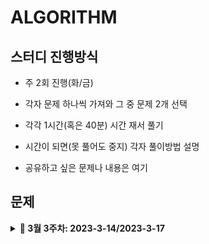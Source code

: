 # ALGORITHM

## 스터디 진행방식
* 주 2회 진행(화/금)
* 각자 문제 하나씩 가져와 그 중 문제 2개 선택
* 각각 1시간(혹은 40분) 시간 재서 풀기
* 시간이 되면(못 풀어도 중지) 각자 풀이방법 설명

* 공유하고 싶은 문제나 내용은 여기

## 문제

<details markdown="1">
<summary><strong>🎉 3월 3주차: 2023-3-14/2023-3-17</strong></summary>
<br/>

|                                 문제번호                                 |  문제이름   |   문제유형   | 난이도  | 풀이여부 |
| :----------------------------------------------------------------------: | :---------: | :----------: | :-----: | :------: |
| [16234](https://www.acmicpc.net/problem/16234) | 인구 이동 | `BFS` | 실버 1 | :white_check_mark: |

</details>

